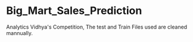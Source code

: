# Big_Mart_Sales_Prediction
Analytics Vidhya's Competition,
The test and Train Files used are cleaned mannually.
